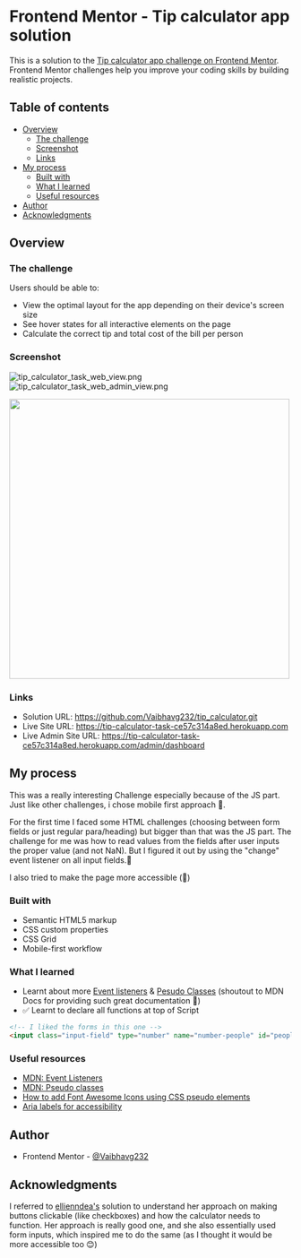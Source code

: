 # Frontend Mentor - Tip calculator app solution

This is a solution to the [Tip calculator app challenge on Frontend Mentor](https://www.frontendmentor.io/challenges/tip-calculator-app-ugJNGbJUX). Frontend Mentor challenges help you improve your coding skills by building realistic projects.

## Table of contents

- [Overview](#overview)
  - [The challenge](#the-challenge)
  - [Screenshot](#screenshot)
  - [Links](#links)
- [My process](#my-process)
  - [Built with](#built-with)
  - [What I learned](#what-i-learned)
  - [Useful resources](#useful-resources)
- [Author](#author)
- [Acknowledgments](#acknowledgments)


## Overview

### The challenge

Users should be able to:

- View the optimal layout for the app depending on their device's screen size
- See hover states for all interactive elements on the page
- Calculate the correct tip and total cost of the bill per person

### Screenshot

![tip_calculator_task_web_view.png](./tip_calculator_task1.png)
![tip_calculator_task_web_admin_view.png](./tip_calculator_task2.png)

<div>

  <img src="tip_calculator_task_responsive_view.png" align="center"  height="500px"/>

</div>

### Links

- Solution URL: https://github.com/Vaibhavg232/tip_calculator.git
- Live Site URL: https://tip-calculator-task-ce57c314a8ed.herokuapp.com
- Live Admin Site URL: https://tip-calculator-task-ce57c314a8ed.herokuapp.com/admin/dashboard

## My process

This was a really interesting Challenge especially because of the JS part. Just like other challenges, i chose mobile first approach 📱. 

For the first time I faced some HTML challenges (choosing between form fields or just regular para/heading) but bigger than that was the JS part. The challenge for me was how to read values from the fields after user inputs the proper value (and not NaN). But I figured it out by using the "change" event listener on all input fields.🤔

I also tried to make the page more accessible (🤞)
### Built with

- Semantic HTML5 markup
- CSS custom properties
- CSS Grid
- Mobile-first workflow

### What I learned

- Learnt about more [Event listeners](https://developer.mozilla.org/en-US/docs/Web/Events) & [Pesudo Classes](https://developer.mozilla.org/en-US/docs/Web/CSS/Pseudo-classes) (shoutout to MDN Docs for providing such great documentation 🤩)
- ✅ Learnt to declare all functions at top of Script


```html
<!-- I liked the forms in this one -->
<input class="input-field" type="number" name="number-people" id="people-count" placeholder="0" aria-label="enter-number-of-people" required aria-required="The number of people cannot be 0" min="0" max="100" />
```

### Useful resources

- [MDN: Event Listeners](https://developer.mozilla.org/en-US/docs/Web/Events)
- [MDN: Pseudo classes](https://developer.mozilla.org/en-US/docs/Web/Events)
- [How to add Font Awesome Icons using CSS pseudo elements](https://fontawesome.com/v5.15/how-to-use/on-the-web/advanced/css-pseudo-elements)
- [Aria labels for accessibility](https://www.aditus.io/aria/aria-label/)

## Author

- Frontend Mentor - [@Vaibhavg232](https://www.frontendmentor.io/profile/Vaibhavg232)

## Acknowledgments

I referred to [ellienndea's](https://github.com/ellienndea/tip-calculator-app) solution to understand her approach on making buttons clickable (like checkboxes) and how the calculator needs to function. Her approach is really good one, and she also essentially used form inputs, which inspired me to do the same (as I thought it would be more accessible too 😊)
